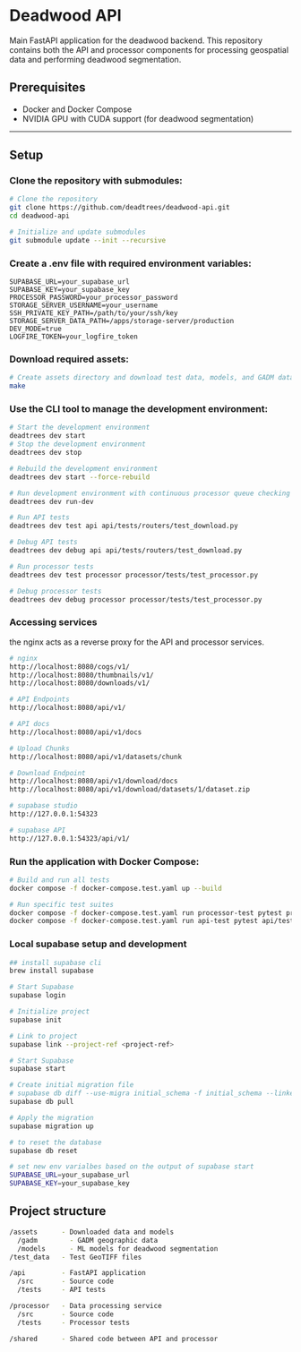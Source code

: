 # Deadwood API

Main FastAPI application for the deadwood backend. This repository contains both the API and processor components for processing geospatial data and performing deadwood segmentation.

## Prerequisites

- Docker and Docker Compose
- NVIDIA GPU with CUDA support (for deadwood segmentation)

---

## Setup

### Clone the repository with submodules:

```bash
# Clone the repository
git clone https://github.com/deadtrees/deadwood-api.git
cd deadwood-api

# Initialize and update submodules
git submodule update --init --recursive

```

### Create a .env file with required environment variables:

```
SUPABASE_URL=your_supabase_url
SUPABASE_KEY=your_supabase_key
PROCESSOR_PASSWORD=your_processor_password
STORAGE_SERVER_USERNAME=your_username
SSH_PRIVATE_KEY_PATH=/path/to/your/ssh/key
STORAGE_SERVER_DATA_PATH=/apps/storage-server/production
DEV_MODE=true
LOGFIRE_TOKEN=your_logfire_token
```

### Download required assets:

```bash
# Create assets directory and download test data, models, and GADM data
make
```

### Use the CLI tool to manage the development environment:

```bash
# Start the development environment
deadtrees dev start
# Stop the development environment
deadtrees dev stop

# Rebuild the development environment
deadtrees dev start --force-rebuild

# Run development environment with continuous processor queue checking
deadtrees dev run-dev

# Run API tests
deadtrees dev test api api/tests/routers/test_download.py

# Debug API tests
deadtrees dev debug api api/tests/routers/test_download.py

# Run processor tests
deadtrees dev test processor processor/tests/test_processor.py

# Debug processor tests
deadtrees dev debug processor processor/tests/test_processor.py

```

### Accessing services

the nginx acts as a reverse proxy for the API and processor services.

```bash
# nginx
http://localhost:8080/cogs/v1/
http://localhost:8080/thumbnails/v1/
http://localhost:8080/downloads/v1/

# API Endpoints
http://localhost:8080/api/v1/

# API docs
http://localhost:8080/api/v1/docs

# Upload Chunks
http://localhost:8080/api/v1/datasets/chunk

# Download Endpoint
http://localhost:8080/api/v1/download/docs
http://localhost:8080/api/v1/download/datasets/1/dataset.zip

# supabase studio
http://127.0.0.1:54323

# supabase API
http://127.0.0.1:54323/api/v1/
```

### Run the application with Docker Compose:

```bash
# Build and run all tests
docker compose -f docker-compose.test.yaml up --build

# Run specific test suites
docker compose -f docker-compose.test.yaml run processor-test pytest processor/tests/
docker compose -f docker-compose.test.yaml run api-test pytest api/tests/
```

### Local supabase setup and development

```bash
## install supabase cli
brew install supabase

# Start Supabase
supabase login

# Initialize project
supabase init

# Link to project
supabase link --project-ref <project-ref>

# Start Supabase
supabase start

# Create initial migration file
# supabase db diff --use-migra initial_schema -f initial_schema --linked
supabase db pull

# Apply the migration
supabase migration up

# to reset the database
supabase db reset

# set new env varialbes based on the output of supabase start
SUPABASE_URL=your_supabase_url
SUPABASE_KEY=your_supabase_key

```

## Project structure

```bash
/assets      - Downloaded data and models
  /gadm        - GADM geographic data
  /models      - ML models for deadwood segmentation
/test_data   - Test GeoTIFF files

/api         - FastAPI application
  /src       - Source code
  /tests     - API tests

/processor   - Data processing service
  /src       - Source code
  /tests     - Processor tests

/shared      - Shared code between API and processor
```
